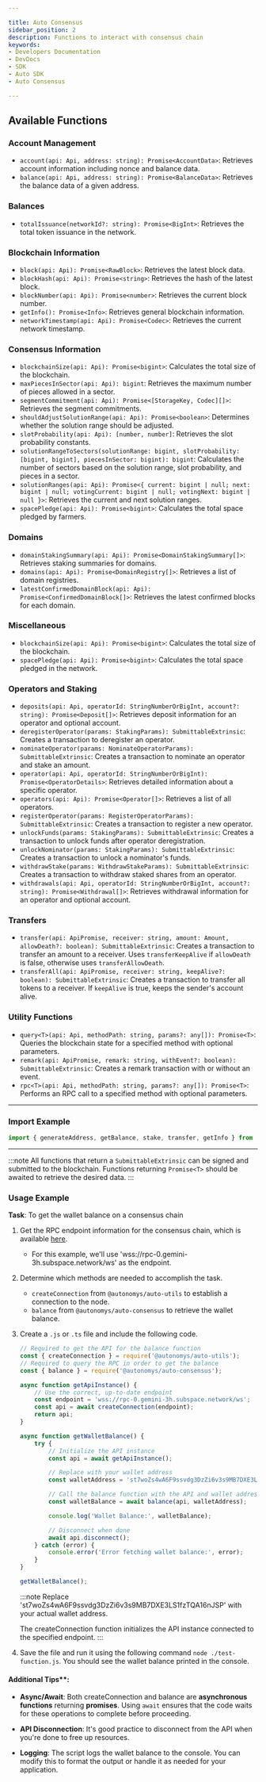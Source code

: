 ```yaml
---

title: Auto Consensus  
sidebar_position: 2  
description: Functions to interact with consensus chain  
keywords:
- Developers Documentation
- DevDocs
- SDK
- Auto SDK
- Auto Consensus

---
```


## Available Functions

### Account Management

- `account(api: Api, address: string): Promise<AccountData>`: Retrieves account information including nonce and balance data.
- `balance(api: Api, address: string): Promise<BalanceData>`: Retrieves the balance data of a given address.

### Balances

- `totalIssuance(networkId?: string): Promise<BigInt>`: Retrieves the total token issuance in the network.

### Blockchain Information

- `block(api: Api): Promise<RawBlock>`: Retrieves the latest block data.
- `blockHash(api: Api): Promise<string>`: Retrieves the hash of the latest block.
- `blockNumber(api: Api): Promise<number>`: Retrieves the current block number.
- `getInfo(): Promise<Info>`: Retrieves general blockchain information.
- `networkTimestamp(api: Api): Promise<Codec>`: Retrieves the current network timestamp.

### Consensus Information

- `blockchainSize(api: Api): Promise<bigint>`: Calculates the total size of the blockchain.
- `maxPiecesInSector(api: Api): bigint`: Retrieves the maximum number of pieces allowed in a sector.
- `segmentCommitment(api: Api): Promise<[StorageKey, Codec][]>`: Retrieves the segment commitments.
- `shouldAdjustSolutionRange(api: Api): Promise<boolean>`: Determines whether the solution range should be adjusted.
- `slotProbability(api: Api): [number, number]`: Retrieves the slot probability constants.
- `solutionRangeToSectors(solutionRange: bigint, slotProbability: [bigint, bigint], piecesInSector: bigint): bigint`: Calculates the number of sectors based on the solution range, slot probability, and pieces in a sector.
- `solutionRanges(api: Api): Promise<{ current: bigint | null; next: bigint | null; votingCurrent: bigint | null; votingNext: bigint | null }>`: Retrieves the current and next solution ranges.
- `spacePledge(api: Api): Promise<bigint>`: Calculates the total space pledged by farmers.

### Domains

- `domainStakingSummary(api: Api): Promise<DomainStakingSummary[]>`: Retrieves staking summaries for domains.
- `domains(api: Api): Promise<DomainRegistry[]>`: Retrieves a list of domain registries.
- `latestConfirmedDomainBlock(api: Api): Promise<ConfirmedDomainBlock[]>`: Retrieves the latest confirmed blocks for each domain.

### Miscellaneous

- `blockchainSize(api: Api): Promise<bigint>`: Calculates the total size of the blockchain.
- `spacePledge(api: Api): Promise<bigint>`: Calculates the total space pledged in the network.

### Operators and Staking

- `deposits(api: Api, operatorId: StringNumberOrBigInt, account?: string): Promise<Deposit[]>`: Retrieves deposit information for an operator and optional account.
- `deregisterOperator(params: StakingParams): SubmittableExtrinsic`: Creates a transaction to deregister an operator.
- `nominateOperator(params: NominateOperatorParams): SubmittableExtrinsic`: Creates a transaction to nominate an operator and stake an amount.
- `operator(api: Api, operatorId: StringNumberOrBigInt): Promise<OperatorDetails>`: Retrieves detailed information about a specific operator.
- `operators(api: Api): Promise<Operator[]>`: Retrieves a list of all operators.
- `registerOperator(params: RegisterOperatorParams): SubmittableExtrinsic`: Creates a transaction to register a new operator.
- `unlockFunds(params: StakingParams): SubmittableExtrinsic`: Creates a transaction to unlock funds after operator deregistration.
- `unlockNominator(params: StakingParams): SubmittableExtrinsic`: Creates a transaction to unlock a nominator's funds.
- `withdrawStake(params: WithdrawStakeParams): SubmittableExtrinsic`: Creates a transaction to withdraw staked shares from an operator.
- `withdrawals(api: Api, operatorId: StringNumberOrBigInt, account?: string): Promise<Withdrawal[]>`: Retrieves withdrawal information for an operator and optional account.

### Transfers

- `transfer(api: ApiPromise, receiver: string, amount: Amount, allowDeath?: boolean): SubmittableExtrinsic`: Creates a transaction to transfer an amount to a receiver. Uses `transferKeepAlive` if `allowDeath` is false, otherwise uses `transferAllowDeath`.
- `transferAll(api: ApiPromise, receiver: string, keepAlive?: boolean): SubmittableExtrinsic`: Creates a transaction to transfer all tokens to a receiver. If `keepAlive` is true, keeps the sender's account alive.

### Utility Functions

- `query<T>(api: Api, methodPath: string, params?: any[]): Promise<T>`: Queries the blockchain state for a specified method with optional parameters.
- `remark(api: ApiPromise, remark: string, withEvent?: boolean): SubmittableExtrinsic`: Creates a remark transaction with or without an event.
- `rpc<T>(api: Api, methodPath: string, params?: any[]): Promise<T>`: Performs an RPC call to a specified method with optional parameters.

---

### Import Example

```typescript
import { generateAddress, getBalance, stake, transfer, getInfo } from '@autonomys/auto-consensus'
```

---

:::note
All functions that return a `SubmittableExtrinsic` can be signed and submitted to the blockchain. Functions returning `Promise<T>` should be awaited to retrieve the desired data.
:::


### Usage Example

**Task**: To get the wallet balance on a consensus chain

1. Get the RPC endpoint information for the consensus chain, which is available [here](/docs/develop/intro.md#rpc-endpoints).

    - For this example, we'll use 'wss://rpc-0.gemini-3h.subspace.network/ws' as the endpoint.

2. Determine which methods are needed to accomplish the task. 

    - `createConnection` from `@autonomys/auto-utils` to establish a connection to the node.
    - `balance` from `@autonomys/auto-consensus` to retrieve the wallet balance.

3. Create a `.js` or `.ts` file and include the following code. 

    ```typescript
    // Required to get the API for the balance function
    const { createConnection } = require('@autonomys/auto-utils');
    // Required to query the RPC in order to get the balance
    const { balance } = require('@autonomys/auto-consensus');

    async function getApiInstance() {
        // Use the correct, up-to-date endpoint
        const endpoint = 'wss://rpc-0.gemini-3h.subspace.network/ws';
        const api = await createConnection(endpoint);
        return api;
    }

    async function getWalletBalance() {
        try {
            // Initialize the API instance
            const api = await getApiInstance();

            // Replace with your wallet address
            const walletAddress = 'st7woZs4wA6F9ssvdg3DzZi6v3s9MB7DXE3LS1fzTQA16nJSP';

            // Call the balance function with the API and wallet address
            const walletBalance = await balance(api, walletAddress);

            console.log('Wallet Balance:', walletBalance);

            // Disconnect when done
            await api.disconnect();
        } catch (error) {
            console.error('Error fetching wallet balance:', error);
        }
    }

    getWalletBalance();

    ```

    :::note
    Replace 'st7woZs4wA6F9ssvdg3DzZi6v3s9MB7DXE3LS1fzTQA16nJSP' with your actual wallet address.

    The createConnection function initializes the API instance connected to the specified endpoint.
    :::

4. Save the file and run it using the following command `node ./test-function.js`. You should see the wallet balance printed in the console.

#### Additional Tips**:

- **Async/Await**: Both createConnection and balance are **asynchronous functions** returning **promises**. Using `await` ensures that the code waits for these operations to complete before proceeding.

- **API Disconnection**: It's good practice to disconnect from the API when you're done to free up resources.

- **Logging**: The script logs the wallet balance to the console. You can modify this to format the output or handle it as needed for your application.
